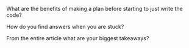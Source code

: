 What are the benefits of making a plan before starting to just write the code?

How do you find answers when you are stuck?

From the entire article what are your biggest takeaways?

